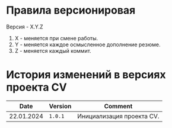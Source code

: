 # Правила версионировая

Версия - X.Y.Z

1. X - меняется при смене работы.
2. Y - меняется каждое осмысленное дополнение резюме.
3. Z - меняется каждый коммит.

# История изменений в версиях проекта CV

| Date       | Version              | Comment
| -----------|----------------------|---------------------------------------------------------
| 22.01.2024 | `1.0.1`              | Инициализация проекта CV.